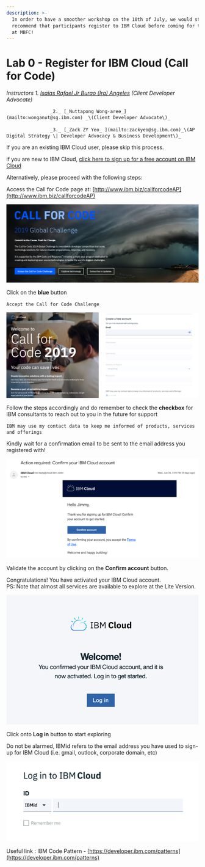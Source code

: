 ```yaml
---
description: >-
  In order to have a smoother workshop on the 10th of July, we would strongly
  recommend that participants register to IBM Cloud before coming for the event
  at MBFC!
---
```


# Lab 0 - Register for IBM Cloud \(Call for Code\)

_Instructors 1._ [_Isaias Rafael Jr Burao \(Ira\) Angeles_](mailto:isaias@sg.ibm.com) _\(Client Developer Advocate\)_

                    _2._ [_Nuttapong Wong-aree_](mailto:wonganut@sg.ibm.com) _\(Client Developer Advocate\)_

                    _3._ [_Zack ZY Yeo_ ](mailto:zackyeo@sg.ibm.com)_\(AP Digital Strategy \| Developer Advocacy & Business Development\)_

If you are an existing IBM Cloud user, please skip this process.   


if you are new to IBM Cloud, [click here to sign up for a free account on IBM Cloud](https://cloud.ibm.com/registration/whitelist)

Alternatively, please proceed with the following steps:

Access the Call for Code page at: [http://www.ibm.biz/callforcodeAP](http://www.ibm.biz/callforcodeAP)

![](.gitbook/assets/screenshot-2019-07-05-at-3.27.06-pm.png)

Click on the **blue** button 

```text
Accept the Call for Code Challenge
```

![](.gitbook/assets/screenshot-2019-07-05-at-3.31.18-pm.png)

Follow the steps accordingly and do remember to check the **checkbox** for IBM consultants to reach out to you in the future for support

```text
IBM may use my contact data to keep me informed of products, services and offerings
```

Kindly wait for a confirmation email to be sent to the email address you registered with!

![](.gitbook/assets/screenshot-2019-07-05-at-3.35.21-pm.png)

Validate the account by clicking on the **Confirm account** button.

Congratulations! You have activated your IBM Cloud account.   
PS: Note that almost all services are available to explore at the Lite Version. 

![](.gitbook/assets/screenshot-2019-07-05-at-3.36.23-pm.png)

Click onto **Log in** button to start exploring 

Do not be alarmed, IBMid refers to the email address you have used to sign-up for IBM Cloud \(i.e. gmail, outlook, corporate domain, etc\) 

![](.gitbook/assets/screenshot-2019-07-05-at-3.37.27-pm.png)

Useful link : IBM Code Pattern - [https://developer.ibm.com/patterns](https://developer.ibm.com/patterns)

